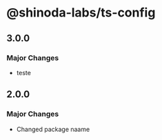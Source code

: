 # @shinoda-labs/ts-config

## 3.0.0

### Major Changes

- teste

## 2.0.0

### Major Changes

- Changed package naame
